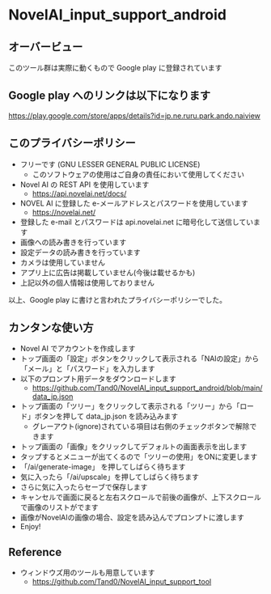 
# NovelAI_input_support_android

## オーバービュー

このツール群は実際に動くもので Google play に登録されています

## Google play へのリンクは以下になります
https://play.google.com/store/apps/details?id=jp.ne.ruru.park.ando.naiview

## このプライバシーポリシー
- フリーです (GNU LESSER GENERAL PUBLIC LICENSE)
    - このソフトウェアの使用はご自身の責任において使用してください
- Novel AI の REST API を使用しています
    - https://api.novelai.net/docs/
- NOVEL AI に登録した e-メールアドレスとパスワードを使用しています
    - https://novelai.net/
- 登録した e-mail とパスワードは api.novelai.net に暗号化して送信しています
- 画像への読み書きを行っています
- 設定データの読み書きを行っています
- カメラは使用していません
- アプリ上に広告は掲載していません(今後は載せるかも)
- 上記以外の個人情報は使用しておりません

以上、Google play に書けと言われたプライバシーポリシーでした。

## カンタンな使い方

- Novel AI でアカウントを作成します
- トップ画面の「設定」ボタンをクリックして表示される「NAIの設定」から「メール」と「パスワード」を入力します
- 以下のプロンプト用データをダウンロードします
  - https://github.com/Tand0/NovelAI_input_support_android/blob/main/data_jp.json
- トップ画面の「ツリー」をクリックして表示される「ツリー」から「ロード」ボタンを押して data_jp.json を読み込みます
  - グレーアウト(ignore)されている項目は右側のチェックボタンで解除できます
- トップ画面の「画像」をクリックしてデフォルトの画面表示を出します
- タップするとメニューが出てくるので「ツリーの使用」をONに変更します
- 「/ai/generate-image」 を押してしばらく待ちます
- 気に入ったら「/ai/upscale」を押してしばらく待ちます
- さらに気に入ったらセーブで保存します
- キャンセルで画面に戻ると左右スクロールで前後の画像が、上下スクロールで画像のリストがでます
- 画像がNovelAIの画像の場合、設定を読み込んでプロンプトに渡します
- Enjoy!

## Reference
- ウィンドウズ用のツールも用意しています
  - https://github.com/Tand0/NovelAI_input_support_tool


